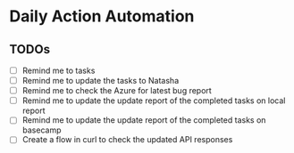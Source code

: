 # Daily Action Automation

## TODOs
 - [ ] Remind me to tasks
 - [ ] Remind me to update the tasks to Natasha
 - [ ] Remind me to check the Azure for latest bug report
 - [ ] Remind me to update the update report of the completed tasks on local report
 - [ ] Remind me to update the update report of the completed tasks on basecamp
 - [ ] Create a flow in curl to check the updated API responses